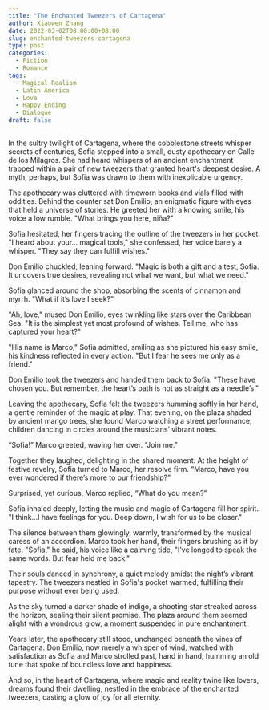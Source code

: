 ```yaml
---
title: "The Enchanted Tweezers of Cartagena"
author: Xiaowen Zhang
date: 2022-03-02T08:00:00+08:00
slug: enchanted-tweezers-cartagena
type: post
categories:
  - Fiction
  - Romance
tags:
  - Magical Realism
  - Latin America
  - Love
  - Happy Ending
  - Dialogue
draft: false
---
```


In the sultry twilight of Cartagena, where the cobblestone streets whisper secrets of centuries, Sofia stepped into a small, dusty apothecary on Calle de los Milagros. She had heard whispers of an ancient enchantment trapped within a pair of new tweezers that granted heart's deepest desire. A myth, perhaps, but Sofia was drawn to them with inexplicable urgency.

The apothecary was cluttered with timeworn books and vials filled with oddities. Behind the counter sat Don Emilio, an enigmatic figure with eyes that held a universe of stories. He greeted her with a knowing smile, his voice a low rumble. "What brings you here, niña?"

Sofia hesitated, her fingers tracing the outline of the tweezers in her pocket. "I heard about your... magical tools," she confessed, her voice barely a whisper. "They say they can fulfill wishes."

Don Emilio chuckled, leaning forward. "Magic is both a gift and a test, Sofia. It uncovers true desires, revealing not what we want, but what we need."

Sofia glanced around the shop, absorbing the scents of cinnamon and myrrh. "What if it’s love I seek?”

"Ah, love," mused Don Emilio, eyes twinkling like stars over the Caribbean Sea. "It is the simplest yet most profound of wishes. Tell me, who has captured your heart?"

"His name is Marco," Sofia admitted, smiling as she pictured his easy smile, his kindness reflected in every action. "But I fear he sees me only as a friend."

Don Emilio took the tweezers and handed them back to Sofia. "These have chosen you. But remember, the heart’s path is not as straight as a needle’s."

Leaving the apothecary, Sofia felt the tweezers humming softly in her hand, a gentle reminder of the magic at play. That evening, on the plaza shaded by ancient mango trees, she found Marco watching a street performance, children dancing in circles around the musicians’ vibrant notes.

“Sofia!” Marco greeted, waving her over. "Join me." 

Together they laughed, delighting in the shared moment. At the height of festive revelry, Sofia turned to Marco, her resolve firm. “Marco, have you ever wondered if there’s more to our friendship?”

Surprised, yet curious, Marco replied, “What do you mean?”

Sofia inhaled deeply, letting the music and magic of Cartagena fill her spirit. "I think...I have feelings for you. Deep down, I wish for us to be closer."

The silence between them glowingly, warmly, transformed by the musical caress of an accordion. Marco took her hand, their fingers brushing as if by fate. "Sofia," he said, his voice like a calming tide, "I’ve longed to speak the same words. But fear held me back."

Their souls danced in synchrony, a quiet melody amidst the night’s vibrant tapestry. The tweezers nestled in Sofia's pocket warmed, fulfilling their purpose without ever being used.

As the sky turned a darker shade of indigo, a shooting star streaked across the horizon, sealing their silent promise. The plaza around them seemed alight with a wondrous glow, a moment suspended in pure enchantment.

Years later, the apothecary still stood, unchanged beneath the vines of Cartagena. Don Emilio, now merely a whisper of wind, watched with satisfaction as Sofia and Marco strolled past, hand in hand, humming an old tune that spoke of boundless love and happiness.

And so, in the heart of Cartagena, where magic and reality twine like lovers, dreams found their dwelling, nestled in the embrace of the enchanted tweezers, casting a glow of joy for all eternity.
